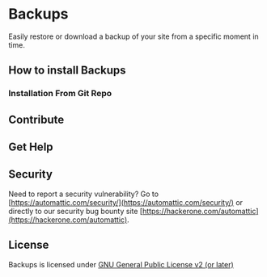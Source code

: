 # Backups

Easily restore or download a backup of your site from a specific moment in time.

## How to install Backups

### Installation From Git Repo

## Contribute

## Get Help

## Security

Need to report a security vulnerability? Go to [https://automattic.com/security/](https://automattic.com/security/) or directly to our security bug bounty site [https://hackerone.com/automattic](https://hackerone.com/automattic).

## License

Backups is licensed under [GNU General Public License v2 (or later)](./LICENSE.txt)
